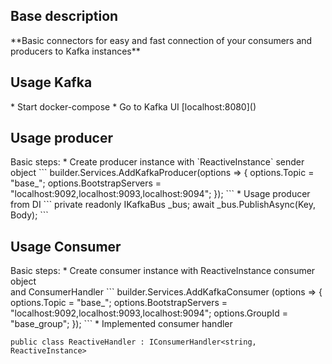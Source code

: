 <h2>Base description</h2>
**Basic connectors for easy and fast connection of your consumers and producers to Kafka instances**
<h2>Usage Kafka</h2>
* Start docker-compose
* Go to Kafka UI [localhost:8080]()

<h2>Usage producer</h2>
Basic steps:
* Create producer instance with `ReactiveInstance` sender object
```
builder.Services.AddKafkaProducer<string, ReactiveInstance>(options =>
{
    options.Topic = "base_";
    options.BootstrapServers = "localhost:9092,localhost:9093,localhost:9094";
});
```
* Usage producer from DI
```
private readonly IKafkaBus<string, ReactiveInstance> _bus;
await _bus.PublishAsync(Key, Body);
```

<h2>Usage Consumer</h2>
Basic steps:
* Create consumer instance with ReactiveInstance consumer object <br>
and ConsumerHandler
```
builder.Services.AddKafkaConsumer<string, ReactiveInstance, ReactiveHandler>
(options =>
{
    options.Topic = "base_";
    options.BootstrapServers = "localhost:9092,localhost:9093,localhost:9094";
    options.GroupId = "base_group";
});
```
* Implemented consumer handler

```
public class ReactiveHandler : IConsumerHandler<string, ReactiveInstance>
```